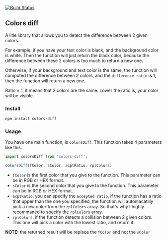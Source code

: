 [![Build Status](https://travis-ci.org/03t02/colors-diff.svg?branch=master)](https://travis-ci.org/03t02/colors-diff)

## Colors diff

A litle library that allows you to detect the difference between 2 given colors.

For example: if you have your text color is black, and the background color is white. Then the function will just return the black color, because the difference between these 2 colors is too much to return a new one.

Otherwise, if your background and text color is the same, the function will computed the difference between 2 colors, and the `difference ratio` is 1, then the function will return a new one.

Ratio = 1, it means that 2 colors are the same. Lower the ratio is, your color will be visible.

### Install
```bash
npm install colors-diff
```

### Usage
You have one main function, is `colorsDiff`. This function takes 4 parameters like this:

```javascript
import colorsDiff from 'colors-diff';

colorsDiff(fColor, sColor, acptRatio, rplColors)
```

* `fColor` is the first color that you give to the function. This parameter can be in RGB or HEX format.
* `sColor` is the second color that you give to the function. This parameter can be in RGB or HEX format.
* `acptRatio`, you can specify the `accepted ratio`, if the function has a ratio that upper than the one you specified, the function will automacatilly pick a new color from the `rplColors` array. So that's why I highly recommaned to specify the `rplColors` array.
* `rplColors`, if the function detects a collision between 2 given colors. This one will pick a color with the lowest ratio, and return it.

**NOTE:** the returned result will be replace the `fColor` and not the `sColor`